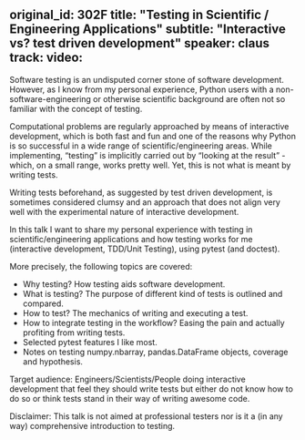 original_id: 302F
title: "Testing in Scientific / Engineering Applications"
subtitle: "Interactive vs? test driven development"
speaker: claus
track: 
video:
---
Software testing is an undisputed corner stone of software development. However, as I know from my personal experience, Python users with a non-software-engineering or otherwise scientific background are often not so familiar with the concept of testing.

Computational problems are regularly approached by means of interactive development, which is both fast and fun and one of the reasons why Python is so successful in a wide range of scientific/engineering areas. While implementing, “testing” is implicitly carried out by “looking at the result” - which, on a small range, works pretty well. Yet, this is not what is meant by writing tests.

Writing tests beforehand, as suggested by test driven development, is sometimes considered clumsy and an approach that does not align very well with the experimental nature of interactive development. 

In this talk I want to share my personal experience with testing in scientific/engineering applications and how testing works for me (interactive development, TDD/Unit Testing), using pytest (and doctest).

More precisely, the following topics are covered:
- Why testing? How testing aids software development.
- What is testing? The purpose of different kind of tests is outlined and compared.
- How to test? The mechanics of writing and executing a test.
- How to integrate testing in the workflow? Easing the pain and actually profiting from writing tests.
- Selected pytest features I like most.
- Notes on testing numpy.nbarray, pandas.DataFrame objects, coverage and hypothesis.

Target audience:
Engineers/Scientists/People doing interactive development that feel they should write tests but either do not know how to do so or think tests stand in their way of writing awesome code.

Disclaimer:
This talk is not aimed at professional testers nor is it a (in any way) comprehensive introduction to testing.
